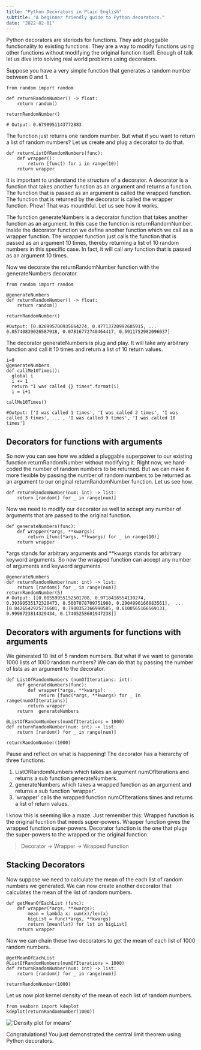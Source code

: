 ```yaml
---
title: "Python Decorators in Plain English"
subtitle: "A beginner friendly guide to Python decorators."
date: "2022-02-01"
---
```



Python decorators are steriods for functions. They add pluggable functionality to existing functions. They are a way to modify functions using other functions without modifying the original function itself. Enough of talk let us dive into solving real world problems using decorators.

Suppose you have a very simple function that generates a random number between 0 and 1.

```
from random import random

def returnRandomNumber() -> float:
    return random()
  
returnRandomNumber()

# Output: 0.6798951143772883
```

The function just returns one random number. But what if you want to return a list of random numbers? Let us create and plug a decorator to do that.

```
def returnListOfRandomNumbers(func):
    def wrapper():
        return [func() for i in range(10)]
    return wrapper
```

It is important to understand the structure of a decorator. A decorator is a function that takes another function as an argument and returns a function. The function that is passed as an argument is called the wrapped function. The function that is returned by the decorator is called the wrapper function.
Phew! That was mounthful. Let us see how it works.

The function generateNumbers is a decorator function that takes another function as an argument. In this case the function is returnRandomNumber. 
Inside the decorator function we define another function which we call as a wrapper function. The wrapper function just calls the function that is passed as an argument 10 times, thereby returning a list of 10 random numbers in this specific case. In fact, it will call any function that is passed as an argument 10 times.

Now we decorate the returnRandomNumber function with the generateNumbers decorator.

```
from random import random

@generateNumbers
def returnRandomNumber() -> float:
    return random()
  
returnRandomNumber()

#Output: [0.020995700935664274, 0.47713720992685915, ... 0.05740839026587918, 0.07816772740464417, 0.5911752982096037]
```

The decorator generateNumbers is plug and play. It will take any arbitrary function and call it 10 times and return a list of 10 return values.

```
i=0
@generateNumbers
def callMe10Times():
  global i
  i += 1
  return "I was called {} times".format(i)
  i = i+1
  
callMe10Times()

#Output: ['I was called 1 times', 'I was called 2 times', 'I was called 3 times', ... , 'I was called 9 times', 'I was called 10 times']
```
## Decorators for functions with arguments
So now you can see how we added a pluggable superpower to our existing function returnRandomNumber without modifying it. Right now, we hard-coded the number of random numbers to be returned. But we can make it more flexible by passing the number of random numbers to be returned as an argument to our original returnRandomNumber function. Let us see how.

```
def returnRandomNumber(num: int) -> list:
    return [random() for _ in range(num)]
```


Now we need to modify our decorator as well to accept any number of arguments that are passed to the original function.

```
def generateNumbers(func):
    def wrapper(*args, **kwargs):
        return [func(*args, **kwargs) for _ in range(10)]
    return wrapper
```

*args stands for arbitrary arguments and **kwargs stands for arbitrary keyword arguments. So now the wrapped function can accept any number of arguments and keyword arguments. 

```
@generateNumbers
def returnRandomNumber(num: int) -> list:
    return [random() for _ in range(num)]
returnRandomNumber(5)
# Output: [[0.08559955152501708, 0.9718416554139274, 0.39390535172320473, 0.5007878709751988, 0.2904996166883561],  ... [0.8426542925736601, 0.7900352366990585, 0.6100565166569131, 0.9998723814329434, 0.17405258601947238]]
```

## Decorators with arguments for functions with arguments

We generated 10 list of 5 random numbers. But what if we want to generate 1000 lists of 1000 random numbers? We can do that by passing the number of lists as an argument to the decorator.

```
def ListOfRandomNumbers (numOfIterations: int):
    def generateNumbers(func):
        def wrapper(*args, **kwargs):
            return [func(*args, **kwargs) for _ in range(numOfIterations)]
        return wrapper
    return  generateNumbers

@ListOfRandomNumbers(numOfIterations = 1000)
def returnRandomNumber(num: int) -> list:
    return [random() for _ in range(num)]

returnRandomNumber(1000)
```

Pause and reflect on what is happening! The decorator has a hierarchy of three functions:

1. ListOfRandomNumbers which takes an argument numOfIterations and returns a sub function generateNumbers.
2. generateNumbers which takes a wrapped function as an argument and returns a sub function 'wrapper'.
3. 'wrapper' calls the wrapped function numOfIterations times and returns a list of return values.

I know this is seeming like a maze. Just remember this: Wrapped function is the original fucntion that needs super-powers. Wrapper function gives the wrapped function super-powers. Decorator function is the one that plugs the super-powers to the wrapped or the original function.

> Decorator  → Wrapper  →  Wrapped Function

## Stacking Decorators

Now suppose we need to calculate the mean of the each list of random numbers we generated. We can now create another decorator that calculates the mean of the list of random numbers.

```
def getMeanOfEachList (func):
    def wrapper(*args, **kwargs):
        mean = lambda x: sum(x)/len(x)
        bigList = func(*args, **kwargs)
        return [mean(lst) for lst in bigList]
    return wrapper
```

Now we can chain these two decorators to get the mean of each list of 1000 random numbers.

```
@getMeanOfEachList  
@ListOfRandomNumbers(numOfIterations = 1000)
def returnRandomNumber(num: int) -> list:
    return [random() for _ in range(num)]

returnRandomNumber(1000)
```
Let us now plot kernel density of the mean of each list of random numbers.

```
from seaborn import kdeplot
kdeplot(returnRandomNumber(1000))
```
!['Density plot for means'](2023-02-11-18-11-24.png)


Congratulations! You just demonstrated the central limit theorem using Python decorators. 